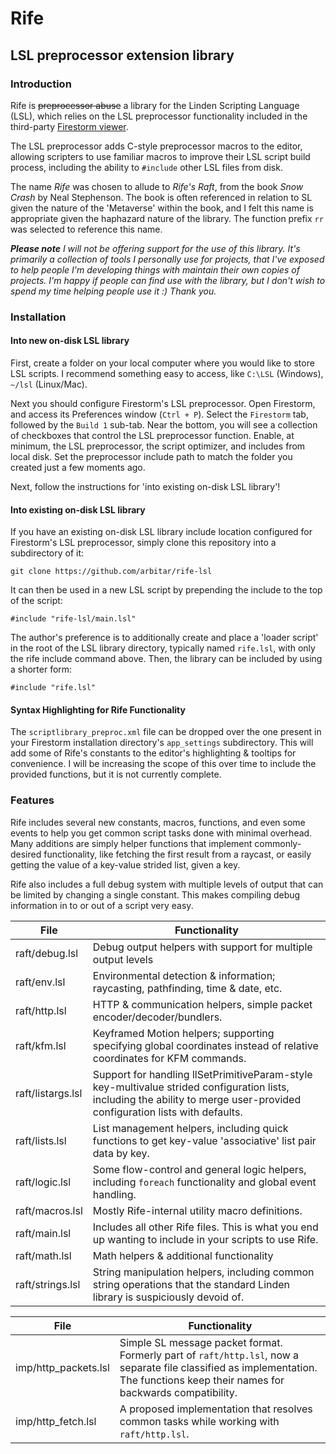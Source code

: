 # Rife
## LSL preprocessor extension library

### Introduction

Rife is ~~preprocessor abuse~~ a library for the Linden Scripting Language (LSL), which relies on the LSL preprocessor functionality included in the third-party [Firestorm viewer](http://www.firestormviewer.org/).

The LSL preprocessor adds C-style preprocessor macros to the editor, allowing scripters to use familiar macros to improve their LSL script build process, including the ability to `#include` other LSL files from disk.

The name *Rife* was chosen to allude to *Rife's Raft*, from the book *Snow Crash* by Neal Stephenson. The book is often referenced in relation to SL given the nature of the 'Metaverse' within the book, and I felt this name is appropriate given the haphazard nature of the library. The function prefix `rr` was selected to reference this name.

***Please note*** *I will not be offering support for the use of this library. It's primarily a collection of tools I personally use for projects, that I've exposed to help people I'm developing things with maintain their own copies of projects. I'm happy if people can find use with the library, but I don't wish to spend my time helping people use it :) Thank you.*

### Installation

#### Into new on-disk LSL library

First, create a folder on your local computer where you would like to store LSL scripts. I recommend something easy to access, like `C:\LSL` (Windows), `~/lsl` (Linux/Mac).

Next you should configure Firestorm's LSL preprocessor. Open Firestorm, and access its Preferences window (`Ctrl + P`). Select the `Firestorm` tab, followed by the `Build 1` sub-tab. Near the bottom, you will see a collection of checkboxes that control the LSL preprocessor function. Enable, at minimum, the LSL preprocessor, the script optimizer, and includes from local disk. Set the preprocessor include path to match the folder you created just a few moments ago.

Next, follow the instructions for 'into existing on-disk LSL library'!

#### Into existing on-disk LSL library

If you have an existing on-disk LSL library include location configured for Firestorm's LSL preprocessor, simply clone this repository into a subdirectory of it:

`git clone https://github.com/arbitar/rife-lsl`

It can then be used in a new LSL script by prepending the include to the top of the script:

`#include "rife-lsl/main.lsl"`

The author's preference is to additionally create and place a 'loader script' in the root of the LSL library directory, typically named `rife.lsl`, with only the rife include command above. Then, the library can be included by using a shorter form:

`#include "rife.lsl"`

#### Syntax Highlighting for Rife Functionality

The `scriptlibrary_preproc.xml` file can be dropped over the one present in your Firestorm installation directory's `app_settings` subdirectory. This will add some of Rife's constants to the editor's highlighting & tooltips for convenience. I will be increasing the scope of this over time to include the provided functions, but it is not currently complete.

### Features

Rife includes several new constants, macros, functions, and even some events to help you get common script tasks done with minimal overhead. Many additions are simply helper functions that implement commonly-desired functionality, like fetching the first result from a raycast, or easily getting the value of a key-value strided list, given a key.

Rife also includes a full debug system with multiple levels of output that can be limited by changing a single constant. This makes compiling debug information in to or out of a script very easy.

File | Functionality
--- | ---
raft/debug.lsl | Debug output helpers with support for multiple output levels
raft/env.lsl | Environmental detection & information; raycasting, pathfinding, time & date, etc.
raft/http.lsl | HTTP & communication helpers, simple packet encoder/decoder/bundlers.
raft/kfm.lsl | Keyframed Motion helpers; supporting specifying global coordinates instead of relative coordinates for KFM commands.
raft/listargs.lsl | Support for handling llSetPrimitiveParam-style key-multivalue strided configuration lists, including the ability to merge user-provided configuration lists with defaults.
raft/lists.lsl | List management helpers, including quick functions to get key-value 'associative' list pair data by key.
raft/logic.lsl | Some flow-control and general logic helpers, including `foreach` functionality and global event handling.
raft/macros.lsl | Mostly Rife-internal utility macro definitions.
raft/main.lsl | Includes all other Rife files. This is what you end up wanting to include in your scripts to use Rife.
raft/math.lsl | Math helpers & additional functionality
raft/strings.lsl | String manipulation helpers, including common string operations that the standard Linden library is suspiciously devoid of.

File | Functionality
--- | ---
imp/http_packets.lsl | Simple SL message packet format. Formerly part of `raft/http.lsl`, now a separate file classified as implementation. The functions keep their names for backwards compatibility.
imp/http_fetch.lsl | A proposed implementation that resolves common tasks while working with `raft/http.lsl`.

